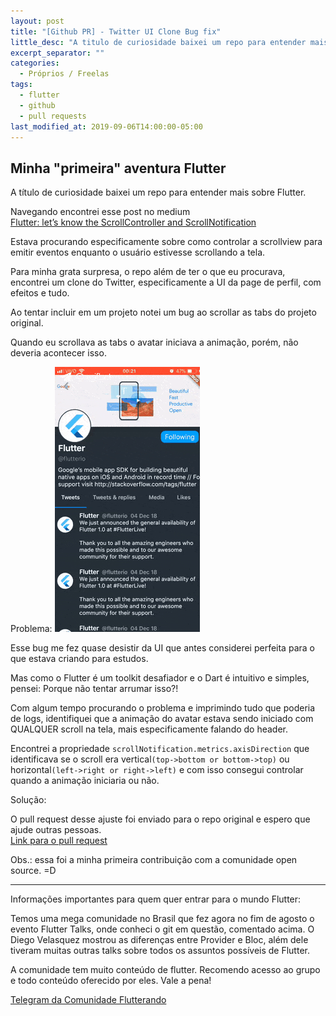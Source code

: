 ```yaml
---
layout: post
title: "[Github PR] - Twitter UI Clone Bug fix"
little_desc: "A titulo de curiosidade baixei um repo para entender mais sobre flutter..."
excerpt_separator: ""
categories:
  - Próprios / Freelas
tags:
  - flutter
  - github
  - pull requests
last_modified_at: 2019-09-06T14:00:00-05:00
---
```


## Minha "primeira" aventura Flutter

A título de curiosidade baixei um repo para entender mais sobre Flutter. 

Navegando encontrei esse post no medium<br>
<a href="https://medium.com/@diegoveloper/flutter-lets-know-the-scrollcontroller-and-scrollnotification-652b2685a4ac" target="_blank">Flutter: let’s know the ScrollController and ScrollNotification</a>


Estava procurando especificamente sobre como controlar a scrollview para emitir eventos enquanto o usuário estivesse scrollando a tela.

Para minha grata surpresa, o repo além de ter o que eu procurava, encontrei um clone do Twitter, especificamente a UI da page de perfil, com efeitos e tudo.

Ao tentar incluir em um projeto notei um bug ao scrollar as tabs do projeto original. 

Quando eu scrollava as tabs o avatar iniciava a animação, porém, não deveria acontecer isso.

Problema:
<img src="assets/videos/bug-scrolling-tabs.gif" alt="">

Esse bug me fez quase desistir da UI que antes considerei perfeita para o que estava criando para estudos.

Mas como o Flutter é um toolkit desafiador e o Dart é intuitivo e simples, pensei: Porque não tentar arrumar isso?!

Com algum tempo procurando o problema e imprimindo tudo que poderia de logs, identifiquei que a animação do avatar estava sendo iniciado com QUALQUER scroll na tela, mais especificamente falando do header.

Encontrei a propriedade `scrollNotification.metrics.axisDirection` que identificava se o scroll era vertical`(top->bottom or bottom->top)` ou horizontal`(left->right or right->left)` e com isso consegui controlar quando a animação iniciaria ou não.

Solução:
<img src="assets/videos/bug-fixed-scroll-tabs.gif" alt="">

O pull request desse ajuste foi enviado para o repo original e espero que ajude outras pessoas.<br>
<a href="https://github.com/diegoveloper/flutter-samples/pull/11" target="_blank">Link para o pull request</a>


Obs.: essa foi a minha primeira contribuição com a comunidade open source. =D

---

Informações importantes para quem quer entrar para o mundo Flutter:

Temos uma mega comunidade no Brasil que fez agora no fim de agosto o evento Flutter Talks, onde conheci o git em questão, comentado acima. O Diego Velasquez mostrou as diferenças entre Provider e Bloc, além dele tiveram muitas outras talks sobre todos os assuntos possíveis de Flutter.

A comunidade tem muito conteúdo de flutter. Recomendo acesso ao grupo e todo conteúdo oferecido por eles. Vale a pena!

<a href="https://t.me/flutterando" target="_blank">Telegram da Comunidade Flutterando</a>
